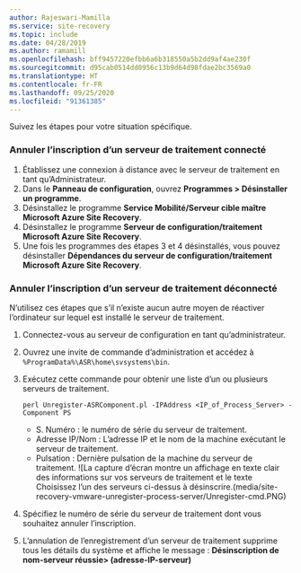 ```yaml
---
author: Rajeswari-Mamilla
ms.service: site-recovery
ms.topic: include
ms.date: 04/28/2019
ms.author: ramamill
ms.openlocfilehash: bff9457220efbb6a6b318550a5b2dd9af4ae230f
ms.sourcegitcommit: d95cab0514dd0956c13b9d64d98fdae2bc3569a0
ms.translationtype: HT
ms.contentlocale: fr-FR
ms.lasthandoff: 09/25/2020
ms.locfileid: "91361385"
---
```

Suivez les étapes pour votre situation spécifique.

### <a name="unregister-a-connected-process-server"></a>Annuler l’inscription d’un serveur de traitement connecté

1. Établissez une connexion à distance avec le serveur de traitement en tant qu’Administrateur.
2. Dans le **Panneau de configuration**, ouvrez **Programmes > Désinstaller un programme**.
3. Désinstallez le programme **Service Mobilité/Serveur cible maître Microsoft Azure Site Recovery**.
4. Désinstallez le programme **Serveur de configuration/traitement Microsoft Azure Site Recovery**.
5. Une fois les programmes des étapes 3 et 4 désinstallés, vous pouvez désinstaller **Dépendances du serveur de configuration/traitement Microsoft Azure Site Recovery**.

### <a name="unregister-a-disconnected-process-server"></a>Annuler l’inscription d’un serveur de traitement déconnecté

N’utilisez ces étapes que s’il n’existe aucun autre moyen de réactiver l’ordinateur sur lequel est installé le serveur de traitement.

1. Connectez-vous au serveur de configuration en tant qu’administrateur.
2. Ouvrez une invite de commande d’administration et accédez à `%ProgramData%\ASR\home\svsystems\bin`.
3. Exécutez cette commande pour obtenir une liste d’un ou plusieurs serveurs de traitement.

    ```
    perl Unregister-ASRComponent.pl -IPAddress <IP_of_Process_Server> -Component PS
    ```
    - S. Numéro : le numéro de série du serveur de traitement.
    - Adresse IP/Nom : L’adresse IP et le nom de la machine exécutant le serveur de traitement.
    - Pulsation : Dernière pulsation de la machine du serveur de traitement.
    ![La capture d’écran montre un affichage en texte clair des informations sur vos serveurs de traitement et le texte Choisissez l’un des serveurs ci-dessus à désinscrire.(media/site-recovery-vmware-unregister-process-server/Unregister-cmd.PNG)

4. Spécifiez le numéro de série du serveur de traitement dont vous souhaitez annuler l’inscription.
5. L’annulation de l’enregistrement d’un serveur de traitement supprime tous les détails du système et affiche le message : **Désinscription de nom-serveur réussie> (adresse-IP-serveur)**


